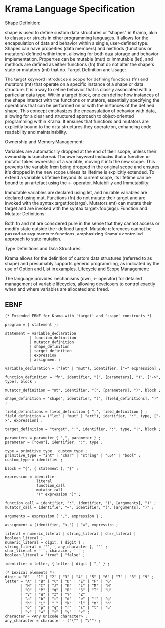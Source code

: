 # Krama Language Specification

Shape Definition:

shape is used to define custom data structures or "shapes" in Krama, akin to classes or structs in other programming languages. It allows for the encapsulation of data and behavior within a single, user-defined type.
Shapes can have properties (data members) and methods (functions or mutators) defined within them, allowing for both data storage and behavior implementation. Properties can be mutable (mut) or immutable (let), and methods are defined as either functions (fn) that do not alter the shape's state or mutators (mt) that do.
Target Definition and Usage:

The target keyword introduces a scope for defining functions (fn) and mutators (mt) that operate on a specific instance of a shape or data structure. It is a way to define behavior that is closely associated with a particular data type.
Within a target block, one can define how instances of the shape interact with the functions or mutators, essentially specifying the operations that can be performed on or with the instances of the defined shape.
This concept emphasizes the encapsulation of behavior with data, allowing for a clear and structured approach to object-oriented programming within Krama. It ensures that functions and mutators are explicitly bound to the data structures they operate on, enhancing code readability and maintainability.

Ownership and Memory Management:

Variables are automatically dropped at the end of their scope, unless their ownership is transferred.
The own keyword indicates that a function or mutator takes ownership of a variable, moving it into the new scope. This prevents the variable from being dropped in the original scope and ensures it's dropped in the new scope unless its lifetime is explicitly extended.
To extend a variable's lifetime beyond its current scope, its lifetime can be bound to an artefact using the <- operator.
Mutability and Immutability:

Immutable variables are declared using let, and mutable variables are declared using mut.
Functions (fn) do not mutate their target and are invoked with the syntax target:foo(args).
Mutators (mt) can mutate their target and are invoked with the syntax target~foo(args).
Function and Mutator Definitions:

Both fn and mt are considered pure in the sense that they cannot access or modify state outside their defined target.
Mutable references cannot be passed as arguments to functions, emphasizing Krama's controlled approach to state mutation.

Type Definitions and Data Structures:

Krama allows for the definition of custom data structures (referred to as shape) and presumably supports generic programming, as indicated by the use of Option<Token> and List<T> in examples.
Lifecycle and Scope Management:

The language provides mechanisms (own, <- operator) for detailed management of variable lifecycles, allowing developers to control exactly when and where variables are allocated and freed.

## EBNF

```ebnf
(* Extended EBNF for Krama with 'target' and 'shape' constructs *)

program = { statement };

statement = variable_declaration
           | function_definition
           | mutator_definition
           | shape_definition
           | target_definition
           | expression
           | assignment ;

variable_declaration = ("let" | "mut"), identifier, ["=" expression] ;

function_definition = "fn", identifier, "(", [parameters], ")", ["->", type], block ;

mutator_definition = "mt", identifier, "(", [parameters], ")", block ;

shape_definition = "shape", identifier, "(", [field_definitions], ")" ;

field_definitions = field_definition { ",", field_definition } ;
field_definition = ("let" | "mut" | "art"), identifier, ":", type, ["->", expression] ;

target_definition = "target", "|", identifier, ":", type, "|", block ;

parameters = parameter { ",", parameter } ;
parameter = ["own"], identifier, ":", type ;

type = primitive_type | custom_type ;
primitive_type = "int" | "char" | "string" | "u64" | "bool" ;
custom_type = identifier ;

block = "{", { statement }, "}" ;

expression = identifier
            | literal
            | function_call
            | mutator_call
            | "(" expression ")" ;

function_call = identifier, ":", identifier, "(", [arguments], ")" ;
mutator_call = identifier, "~", identifier, "(", [arguments], ")" ;

arguments = expression { ",", expression } ;

assignment = (identifier, "<-") | "=", expression ;

literal = numeric_literal | string_literal | char_literal | boolean_literal ;
numeric_literal = digit, { digit } ;
string_literal = '"', { any_character }, '"' ;
char_literal = "'", character, "'" ;
boolean_literal = "true" | "false" ;

identifier = letter, { letter | digit | "_" } ;

(* Lexical elements *)
digit = "0" | "1" | "2" | "3" | "4" | "5" | "6" | "7" | "8" | "9" ;
letter = "A" | "B" | "C" | "D" | "E" | "F" | "G"
       | "H" | "I" | "J" | "K" | "L" | "M" | "N"
       | "O" | "P" | "Q" | "R" | "S" | "T" | "U"
       | "V" | "W" | "X" | "Y" | "Z"
       | "a" | "b" | "c" | "d" | "e" | "f" | "g"
       | "h" | "i" | "j" | "k" | "l" | "m" | "n"
       | "o" | "p" | "q" | "r" | "s" | "t" | "u"
       | "v" | "w" | "x" | "y" | "z" ;
character = <Any Unicode character> ;
any_character = character - ("\"" | "\'") ;
```
